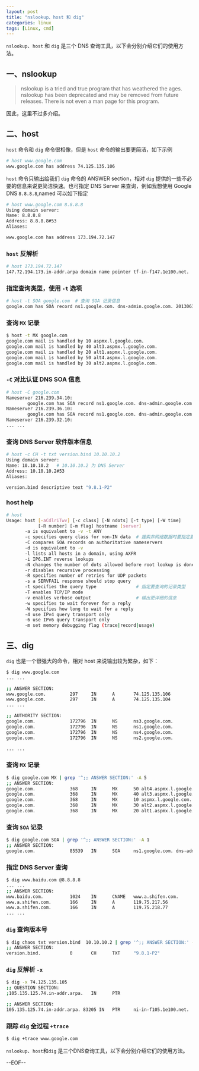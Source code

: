 ```yaml
---
layout: post
title: "nslookup、host 和 dig"
categories: linux
tags: [Linux, cmd]
---
```


`nslookup`、`host` 和 `dig` 是三个 DNS 查询工具，以下会分别介绍它们的使用方法。

## 一、nslookup

> nslookup is a tried and true program that has weathered the ages. nslookup has been deprecated and may be removed from future releases. There is not even a man page for this program.

因此，这里不过多介绍。

## 二、host

`host` 命令和 `dig` 命令很相像，但是 `host` 命令的输出要更简洁，如下示例

``` bash
# host www.google.com
www.google.com has address 74.125.135.106
```

`host` 命令只输出给我们 `dig` 命令的 ANSWER section，相对 `dig` 提供的一些不必要的信息来说更简洁快速。也可指定 DNS Server 来查询，例如我想使用 Google DNS `8.8.8.8`,named 可以如下指定

``` bash
# host www.google.com 8.8.8.8
Using domain server:
Name: 8.8.8.8
Address: 8.8.8.8#53
Aliases:

www.google.com has address 173.194.72.147
```

### `host` 反解析

``` bash
# host 173.194.72.147
147.72.194.173.in-addr.arpa domain name pointer tf-in-f147.1e100.net.
```

### 指定查询类型，使用 `-t` 选项

``` bash
# host -t SOA google.com  # 查询 SOA 记录信息
google.com has SOA record ns1.google.com. dns-admin.google.com. 2013061100 7200 1800 1209600 300
```

### 查询 `MX` 记录

``` bash
$ host -t MX google.com
google.com mail is handled by 10 aspmx.l.google.com.
google.com mail is handled by 40 alt3.aspmx.l.google.com.
google.com mail is handled by 20 alt1.aspmx.l.google.com.
google.com mail is handled by 50 alt4.aspmx.l.google.com.
google.com mail is handled by 30 alt2.aspmx.l.google.com.
```

### `-C` 对比认证 DNS SOA 信息

``` bash
# host -C google.com
Nameserver 216.239.34.10:
        google.com has SOA record ns1.google.com. dns-admin.google.com. 2013061100 7200 1800 1209600 300
Nameserver 216.239.36.10:
        google.com has SOA record ns1.google.com. dns-admin.google.com. 2013061100 7200 1800 1209600 300
Nameserver 216.239.32.10:
... ...
```

### 查询 DNS Server 软件版本信息

``` bash
# host -c CH -t txt version.bind 10.10.10.2
Using domain server:
Name: 10.10.10.2   # 10.10.10.2 为 DNS Server
Address: 10.10.10.2#53
Aliases:

version.bind descriptive text "9.8.1-P2"
```

### host help

``` bash
# host
Usage: host [-aCdlriTwv] [-c class] [-N ndots] [-t type] [-W time]
            [-R number] [-m flag] hostname [server]
       -a is equivalent to -v -t ANY
       -c specifies query class for non-IN data  # 搜索非网络数据时要指定要查找的类
       -C compares SOA records on authoritative nameservers
       -d is equivalent to -v
       -l lists all hosts in a domain, using AXFR
       -i IP6.INT reverse lookups
       -N changes the number of dots allowed before root lookup is done
       -r disables recursive processing
       -R specifies number of retries for UDP packets
       -s a SERVFAIL response should stop query
       -t specifies the query type               # 指定要查询的记录类型
       -T enables TCP/IP mode
       -v enables verbose output                 # 输出更详细的信息
       -w specifies to wait forever for a reply
       -W specifies how long to wait for a reply
       -4 use IPv4 query transport only
       -6 use IPv6 query transport only
       -m set memory debugging flag (trace|record|usage)
```

## 三、dig

`dig` 也是一个很强大的命令，相对 host 来说输出较为繁杂，如下：

``` bash
$ dig www.google.com
... ...

;; ANSWER SECTION:
www.google.com.         297     IN      A       74.125.135.106
www.google.com.         297     IN      A       74.125.135.104
... ...

;; AUTHORITY SECTION:
google.com.             172796  IN      NS      ns3.google.com.
google.com.             172796  IN      NS      ns1.google.com.
google.com.             172796  IN      NS      ns4.google.com.
google.com.             172796  IN      NS      ns2.google.com.

... ...
```

### 查询 `MX` 记录

``` bash
$ dig google.com MX | grep '^;; ANSWER SECTION:' -A 5
;; ANSWER SECTION:
google.com.             368     IN      MX      50 alt4.aspmx.l.google.com.
google.com.             368     IN      MX      40 alt3.aspmx.l.google.com.
google.com.             368     IN      MX      10 aspmx.l.google.com.
google.com.             368     IN      MX      30 alt2.aspmx.l.google.com.
google.com.             368     IN      MX      20 alt1.aspmx.l.google.com.
```

### 查询 `SOA` 记录

``` bash
$ dig google.com SOA | grep '^;; ANSWER SECTION:' -A 1
;; ANSWER SECTION:
google.com.             85539   IN      SOA     ns1.google.com. dns-admin.google.com. 2013061100 7200 1800 1209600 300
```

### 指定 DNS Server 查询

``` bash
$ dig www.baidu.com @8.8.8.8
... ...
;; ANSWER SECTION:
www.baidu.com.          1024    IN      CNAME   www.a.shifen.com.
www.a.shifen.com.       166     IN      A       119.75.217.56
www.a.shifen.com.       166     IN      A       119.75.218.77
... ...
```

### `dig` 查询版本号

``` bash
$ dig chaos txt version.bind  10.10.10.2 | grep '^;; ANSWER SECTION:' -A 1
;; ANSWER SECTION:
version.bind.           0       CH      TXT     "9.8.1-P2"
```

### `dig` 反解析 `-x`

``` bash
$ dig -x 74.125.135.105
;; QUESTION SECTION:
;105.135.125.74.in-addr.arpa.   IN      PTR

;; ANSWER SECTION:
105.135.125.74.in-addr.arpa. 83205 IN   PTR     ni-in-f105.1e100.net.
```

### 跟踪 `dig` 全过程 `+trace`

``` bash
$ dig +trace www.google.com
```

`nslookup`、`host`和`dig` 是三个DNS查询工具，以下会分别介绍它们的使用方法。

--EOF--
